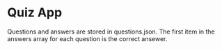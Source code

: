 Quiz App
========


Questions and answers are stored in questions.json.  The first item in the answers array for each question is the correct ansewer.
